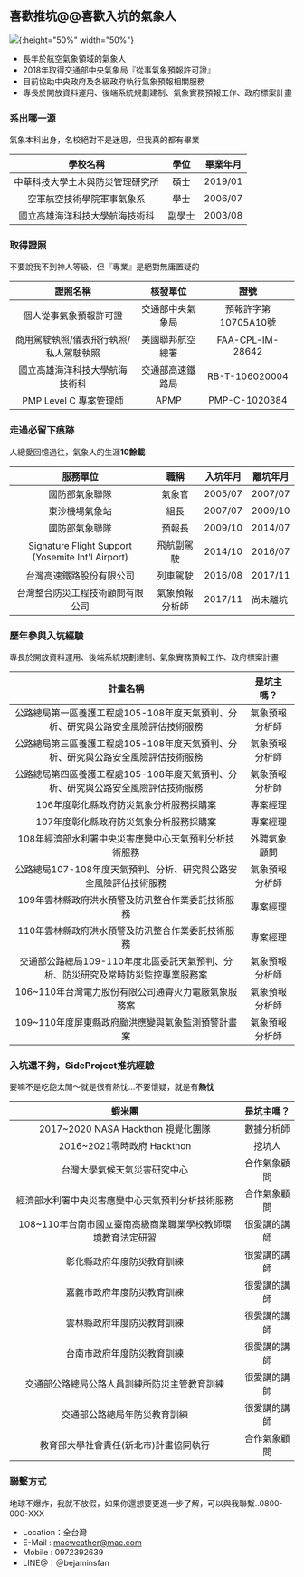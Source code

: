 ## 喜歡推坑@@喜歡入坑的氣象人

![](https://iweather2utw.files.wordpress.com/2019/09/embeddedimage-2.jpg){:height="50%" width="50%"}

- 長年於航空氣象領域的氣象人
- 2018年取得交通部中央氣象局『從事氣象預報許可證』
- 目前協助中央政府及各級政府執行氣象預報相關服務
- 專長於開放資料運用、後端系統規劃建制、氣象實務預報工作、政府標案計畫



### 系出哪一源

氣象本科出身，名校絕對不是迷思，但我真的都有畢業

|             學校名稱             |  學位  | 畢業年月 |
| :------------------------------: | :----: | :------: |
| 中華科技大學土木與防災管理研究所 |  碩士  | 2019/01  |
|    空軍航空技術學院軍事氣象系    |  學士  | 2006/07  |
|  國立高雄海洋科技大學航海技術科  | 副學士 | 2003/08  |





### 取得證照

不要說我不到神人等級，但『專業』是絕對無庸置疑的

|                證照名稱                |     核發單位     |         證號         |
| :------------------------------------: | :--------------: | :------------------: |
|         個人從事氣象預報許可證         | 交通部中央氣象局 | 預報許字第10705A10號 |
| 商用駕駛執照/儀表飛行執照/私人駕駛執照 | 美國聯邦航空總署 |   FAA-CPL-IM-28642   |
|     國立高雄海洋科技大學航海技術科     | 交通部高速鐵路局 |    RB-T-106020004    |
|         PMP Level C 專案管理師         |       APMP       |    PMP-C-1020384     |





### 走過必留下痕跡

人總愛回憶過往，氣象人的生涯**10餘載**

|                     服務單位                      |      職稱      | 入坑年月 | 離坑年月 |
| :-----------------------------------------------: | :------------: | :------: | -------- |
|                  國防部氣象聯隊                   |     氣象官     | 2005/07  | 2007/07  |
|                  東沙機場氣象站                   |      組長      | 2007/07  | 2009/10  |
|                  國防部氣象聯隊                   |     預報長     | 2009/10  | 2014/07  |
| Signature Flight Support (Yosemite Int'l Airport) |   飛航副駕駛   | 2014/10  | 2016/07  |
|             台灣高速鐵路股份有限公司              |    列車駕駛    | 2016/08  | 2017/11  |
|         台灣整合防災工程技術顧問有限公司          | 氣象預報分析師 | 2017/11  | 尚未離坑 |





### 歷年參與入坑經驗

專長於開放資料運用、後端系統規劃建制、氣象實務預報工作、政府標案計畫

|                           計畫名稱                           |   是坑主嗎？   |
| :----------------------------------------------------------: | :------------: |
| 公路總局第一區養護工程處105-108年度天氣預判、分析、研究與公路安全風險評估技術服務 | 氣象預報分析師 |
| 公路總局第三區養護工程處105-108年度天氣預判、分析、研究與公路安全風險評估技術服務 | 氣象預報分析師 |
| 公路總局第四區養護工程處105-108年度天氣預判、分析、研究與公路安全風險評估技術服務 | 氣象預報分析師 |
|           106年度彰化縣政府防災氣象分析服務採購案            |    專案經理    |
|           107年度彰化縣政府防災氣象分析服務採購案            |    專案經理    |
|    108年經濟部水利署中央災害應變中心天氣預判分析技術服務     |  外聘氣象顧問  |
| 公路總局107-108年度天氣預判、分析、研究與公路安全風險評估技術服務 | 氣象預報分析師 |
|      109年雲林縣政府洪水預警及防汛整合作業委託技術服務       |    專案經理    |
|      110年雲林縣政府洪水預警及防汛整合作業委託技術服務       |    專案經理    |
| 交通部公路總局109-110年度北區委託天氣預判、分析、防災研究及常時防災監控專業服務案 | 氣象預報分析師 |
|     106~110年台灣電力股份有限公司通霄火力電廠氣象服務案      | 氣象預報分析師 |
|      109~110年度屏東縣政府颱洪應變與氣象監測預警計畫案       | 氣象預報分析師 |





### 入坑還不夠，SideProject推坑經驗

要嘛不是吃飽太閒～就是很有熱忱...不要懷疑，就是有**熱忱**

|                           蝦米團                            |  是坑主嗎？  |
| :---------------------------------------------------------: | :----------: |
|             2017~2020 NASA Hackthon 視覺化團隊              |  數據分析師  |
|                 2016~2021零時政府 Hackthon                  |    挖坑人    |
|                台灣大學氣候天氣災害研究中心                 | 合作氣象顧問 |
|      經濟部水利署中央災害應變中心天氣預判分析技術服務       | 合作氣象顧問 |
| 108~110年台南市國立臺南高級商業職業學校教師環境教育法定研習 | 很愛講的講師 |
|                 彰化縣政府年度防災教育訓練                  | 很愛講的講師 |
|                 嘉義市政府年度防災教育訓練                  | 很愛講的講師 |
|                 雲林縣政府年度防災教育訓練                  | 很愛講的講師 |
|                 台南市政府年度防災教育訓練                  | 很愛講的講師 |
|        交通部公路總局公路人員訓練所防災主管教育訓練         | 很愛講的講師 |
|                交通部公路總局年防災教育訓練                 | 很愛講的講師 |
|           教育部大學社會責任(新北市)計畫協同執行            | 合作氣象顧問 |





### 聯繫方式

地球不爆炸，我就不放假，如果你還想要更進一步了解，可以與我聯繫..0800-000-XXX

- Location：全台灣
- E-Mail : [macweather@mac.com](mailto:macweather@mac.com)
- Mobile : 0972392639
- LINE@：＠bejaminsfan
